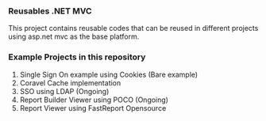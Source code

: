 ### Reusables .NET MVC
 
This project contains reusable codes that can be reused in different projects using asp.net mvc as the base platform. 
     
### Example Projects in this repository 
1. Single Sign On example using Cookies (Bare example)
2. Coravel Cache implementation
3. SSO using LDAP (Ongoing)
4. Report Builder Viewer using POCO (Ongoing)
5. Report Viewer using FastReport Opensource
  
